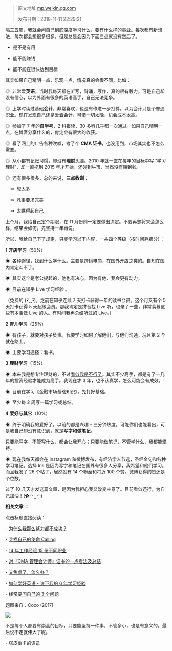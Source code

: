 > 原文地址 [mp.weixin.qq.com](https://mp.weixin.qq.com/s/b5R8fa66-VkfFrL7IoPLqQ)
>
> 发布日期：2018-11-11 22:29:21

隔三五周，我就会问自己到底深度学习什么，要有什么样的事业。每次都有新想法，每次都会想很多很多。但是总是会因为下面三点就没有然后了。

- 是不是有用

- 能不能赚钱

- 能不能在很快达到目标

其实如果自己精明一点，乐观一点，情况真的会很不同，比如：

◎  非常爱**英语**。当时我每天都在听写，背诵，写作，真的很有毅力。可是自己却没有信心，以为外面有很多的英语高手，自己无法竞争。

◎  上学时读过基础**会计**，非常喜欢，也没有作进一步打算。以为会计只是个普通职业。现在发现自己还是爱着会计，可惜一切太晚，机会成本太高。

◎  参加了 7 年的**自学考**，2 科报读，30 多科几乎都一次通过。如果自己精明一点，在博客分享什么的，肯定会有很大的收获。

◎  看了网上的广告各种吹嘘，考了个 **CMA 证书**，也没用到，市场其实也不怎么需要。

◎  从小都有记账习惯，却没有**理财**头脑。2010 年就一直在每年的目标中写 “学习理财”，却一直拖到 2015 年才开始，还碰到牛市，当然没有赚到钱。

◎  还有很多很多，总的来说，**三点教训**：

    ⇛  想太多

    ⇛  凡事要求完美

    ⇛  太瞧得起自己

上个月，我给自己定个期限，在 11 月份前一定要做出决定。不要再想将来会怎么样，结果会如何，先坚持一年再说。

所以，我给自己下了规定，只能学习以下内容，一共四个等级（按时间耗费分）：

 **1**  **开店学习**（50%）

◉  各种途径，找到什么学什么。主要是跨镜电商，在国外开店之类的。自知在国内肯定斗不了。

◉  其实这个是老公提起的，他也有决心。因为有他，我会更有动力。

◉  目前在知乎 Live 学习经验 。

（免费的 (•ิ‿•ิ)。之前在知乎连续 7 天打卡获得一年的读书会员。这个月又有个 5 天打卡获得 5 天超级会员。那我肯定是拼音找 Live 听，也录了一些，非常羡慕这些有本事做 Live 的人。有时间我再总结听过的 Live。）

 **2**  **育儿学习**（25%）

◉  有孩子，就要对孩子负责。我要学习如何了解他们，与他们沟通。况且第 2 个就在路上。

◉  主要学习途径：看书。

 **3**  **理财学习**（15%）

◉  本来我是想专注理财的，不过[看似我是不行了](http://mp.weixin.qq.com/s?__biz=MzIwMzA5NTI3NQ==&mid=2649902853&idx=1&sn=19dd4b9ded01f61708a44e3ad1e8e100&chksm=8ed24281b9a5cb97573b4931461d52280f8c55cadb315d6de9452469ac130c6bf5f2fa6f62fc&scene=21#wechat_redirect)。其实不少高手，都是有了十几年的投资经验才能成为高手。我现在才 3 年，也不认真学，怎么可能会有成效。

◉  目前在学习《金融市场基础知识》，先打好基础。

◉  至少每 2 周写一篇学习或总结。

 **4**  **爱好与其它**（10%）

◉  终于明确我的爱好了，以前的都是兴趣 – 三分钟热度。可能你们也能看出，可是我自己却没有意识到，就是**写字和做笔记**。

只要能写字，不管写什么，都会让我开心；只要能做笔记，不管学什么，我都能坚持。

◉  现在我每天都会在 Instagram 和微博发布，有经济学人节选，圣经金句和各种学习笔记。选择 Ins 是因为写字和笔记在国外有很多人分享，我希望和他们学习。而且我发了 26 个帖子，居然就有 14 个粉丝和将近 100 个赞。微博获得的赞还是个位数。

过了 10 几天才发这篇文章，是因为我担心我又改变主意了。目前看似还行，为自己加油！(✿◠‿◠)

  

 **相关文章** **：**

点击标题直接阅读：

- [为什么我那么努力都不成功？](http://mp.weixin.qq.com/s?__biz=MzIwMzA5NTI3NQ==&mid=2649902552&idx=1&sn=4610a0c06582c5c42659ad9ac3f5ea9e&chksm=8ed2405cb9a5c94ac9892a1eca7848fa98b83d18e4593c411352096e999bc3ac4ca4536395f9&scene=21#wechat_redirect)

- [寻找自己的使命 Calling](http://mp.weixin.qq.com/s?__biz=MzIwMzA5NTI3NQ==&mid=2649902853&idx=1&sn=19dd4b9ded01f61708a44e3ad1e8e100&chksm=8ed24281b9a5cb97573b4931461d52280f8c55cadb315d6de9452469ac130c6bf5f2fa6f62fc&scene=21#wechat_redirect)  

- [14 年工作经验 15 份不同职业](http://mp.weixin.qq.com/s?__biz=MzIwMzA5NTI3NQ==&mid=2649902250&idx=1&sn=f6fbe8488605376eeb1eba3495da4207&chksm=8ed2412eb9a5c83809eb755ad6d800f40637afc437b72c9841cd53802d94a0a996eb8604694c&scene=21#wechat_redirect)  

- [对『CMA 管理会计师』证书的一点看法及总结](http://mp.weixin.qq.com/s?__biz=MzIwMzA5NTI3NQ==&mid=2649902249&idx=1&sn=91a297b21b4cc8ec48751bdf23287808&chksm=8ed2412db9a5c83b95c35988722b84ac17ff99fdf38c85d2828776ca6884604dd24a8feb4ab0&scene=21#wechat_redirect)

- [又焦虑了，怎么办？](http://mp.weixin.qq.com/s?__biz=MzIwMzA5NTI3NQ==&mid=2649902712&idx=1&sn=c276f7a10094d339e62b2cd1cda8c18a&chksm=8ed243fcb9a5caeaac0296cb28732d4459e1f79644b0d12248974b2b16d28a8b1963c6a16504&scene=21#wechat_redirect)

- [如何学好英语 - 说下我的 6 年学习经验](http://mp.weixin.qq.com/s?__biz=MzIwMzA5NTI3NQ==&mid=2649902534&idx=1&sn=87623584172466f32ee8dc8c8dde5af0&chksm=8ed24042b9a5c954cec102b51ab0d799bba9cb2b8e28e8baff7417529b6e194398e97c7ab3d3&scene=21#wechat_redirect)

- [经常要问自己的 3 个问题](http://mp.weixin.qq.com/s?__biz=MzIwMzA5NTI3NQ==&mid=2649902102&idx=1&sn=3ee23c98e3e2eec79573c9842fc765bc&chksm=8ed24192b9a5c884429df76bdfc78004a2675d2779e7d133edc8233ee0e40850efe1c915ca7e&scene=21#wechat_redirect)

题图来自：Coco (2017)

![](https://mmbiz.qpic.cn/mmbiz_jpg/2qRZ6oIialEBwgQbRGpA4mia7DoNPoRrzGlLFnGneBHqTvmcT3NibZO0wNE8cxUhCWSMiaAWO4KXDWEWCDvkg0RE1w/640?wx_fmt=jpeg)

不是每个人都要有崇高的目标，只要能坚持一件事，不管多小，也是有意义的。最后说不定就伟大了呢。

- 塔皮幽卡的语录